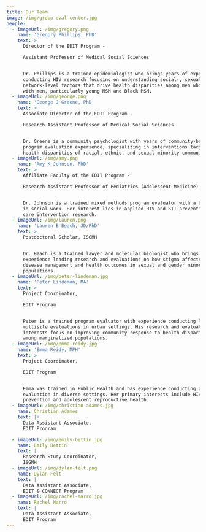 ```yaml
---
title: Our Team
image: /img/group-eval-center.jpg
people:
  - imageUrl: /img/gregory.png
    name: 'Gregory Phillips, PhD'
    text: >
      Director of the EDIT Program -

      Assistant Professor of Medical Social Sciences


      Dr. Phillips is a trained epidemiologist who brings years of experience
      conducting HIV research focusing on understanding social-, sexual-, and
      network-level factors that drive health disparities among men who have sex
      with men, particularly young MSM and Black MSM.
  - imageUrl: /img/george.png
    name: 'George J Greene, PhD'
    text: >
      Associate Director of the EDIT Program - 

      Research Assistant Professor of Medical Social Sciences


      Dr. Greene is a community psychologist with years of community-based
      program evaluation experience, specializing in interventions targeting
      health disparities of racial, ethnic, and sexual minority communities.
  - imageUrl: /img/amy.png
    name: 'Amy K Johnson, PhD'
    text: >
      Affiliate Faculty of the EDIT Program - 

      Research Assistant Professor of Pediatrics (Adolescent Medicine)


      Dr. Johnson is a trained mixed methods program evaluator with a background
      in social work. Her interest lies in applied HIV and STI prevention and
      care intervention research. 
  - imageUrl: /img/lauren.png
    name: 'Lauren B Beach, JD/PhD'
    text: >
      Postdoctoral Scholar, ISGMH


      Dr. Beach is a trained lawyer and molecular biologist who brings
      experience leading research and evaluations on how stigma affects chronic
      disease management and health outcomes in sexual and gender minority
      populations. 
  - imageUrl: /img/peter-lindeman.jpg
    name: 'Peter Lindeman, MA'
    text: >
      Project Coordinator, 

      EDIT Program


      Peter is a trained program evaluator with experience conducting large,
      multisite evaluations in urban settings. His research and evaluation
      interests focus on improving community response to health disparities
      among marginalized populations.
  - imageUrl: /img/emma-reidy.jpg
    name: 'Emma Reidy, MPH'
    text: >
      Project Coordinator, 

      EDIT Program


      Emma was trained in Public Health and has experience conducting program
      evaluation in diverse settings. Her primary interests include HIV
      prevention and adolescent reproductive health.
  - imageUrl: /img/christian-adames.jpg
    name: Christian Adames
    text: |+
      Data Assistant Associate,
      EDIT Program

  - imageUrl: /img/emily-bettin.jpg
    name: Emily Bettin
    text: |
      Research Study Coordinator, 
      ISGMH
  - imageUrl: /img/dylan-felt.png
    name: Dylan Felt
    text: |
      Data Assistant Associate,
      EDIT & CONNECT Program
  - imageUrl: /img/rachel-marro.jpg
    name: Rachel Marro
    text: |
      Data Assistant Associate,
      EDIT Program
---
```


